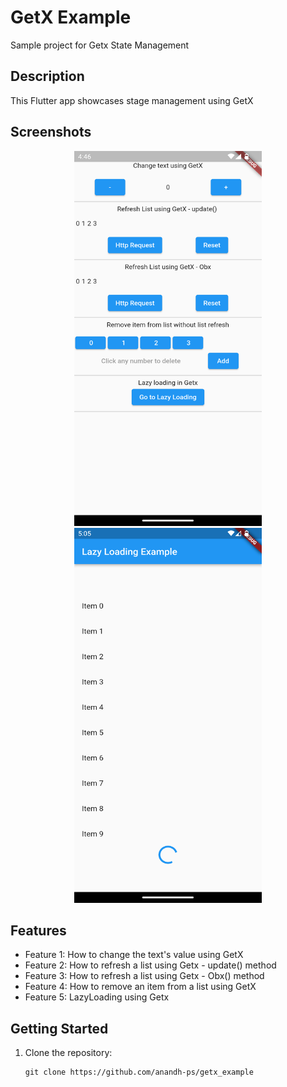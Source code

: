 # GetX Example

Sample project for Getx State Management

## Description

This Flutter app showcases stage management using GetX

## Screenshots

<p align="center">
  <img src="screenshots/img1.png" alt="Screenshot 1" width="300" height="600">
  <img src="screenshots/img2.png" alt="Screenshot 2" width="300" height="600">
</p>


## Features

- Feature 1: How to change the text's value using GetX
- Feature 2: How to refresh a list using Getx - update() method
- Feature 3: How to refresh a list using Getx - Obx() method
- Feature 4: How to remove an item from a list using GetX
- Feature 5: LazyLoading using Getx

## Getting Started

1. Clone the repository:

   ```shell
   git clone https://github.com/anandh-ps/getx_example
